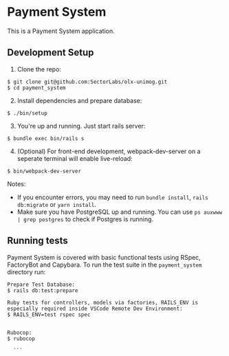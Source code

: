 # Payment System

This is a Payment System application.

## Development Setup

1. Clone the repo:

  ```
  $ git clone git@github.com:SectorLabs/olx-unimog.git
  $ cd payment_system
  ```

2. Install dependencies and prepare database:

  ```
  $ ./bin/setup
  ```

3. You're up and running. Just start rails server:

  ```
  $ bundle exec bin/rails s
  ```

4. (Optional) For front-end development, webpack-dev-server on a seperate terminal will enable live-reload:

  ```
  $ bin/webpack-dev-server
  ```

Notes:

* If you encounter errors, you may need to run `bundle install`, `rails db:migrate` or `yarn install`.
* Make sure you have PostgreSQL up and running. You can use `ps auxwww | grep postgres` to check if Postgres is running.


## Running tests

Payment System is covered with basic functional tests using RSpec, FactoryBot and Capybara. 
To run the test suite in the `payment_system` directory run:
  ```
  Prepare Test Database:
  $ rails db:test:prepare

  Ruby tests for controllers, models via factories, RAILS_ENV is especially required inside VSCode Remote Dev Environment:
  $ RAILS_ENV=test rspec spec

  
  Rubocop:
  $ rubocop

    ```
